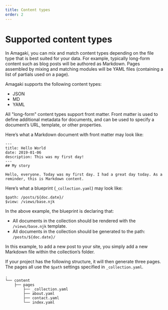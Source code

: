 ```yaml
---
title: Content types
order: 2
---
```

# Supported content types

In Amagaki, you can mix and match content types depending on the file type that
is best suited for your data. For example, typically long-form content such as
blog posts will be authored as Markdown. Pages assembled by mixing and matching
modules will be YAML files (containing a list of partials used on a page).

Amagaki supports the following content types:

*   JSON
*   MD
*   YAML

All "long-form" content types support front matter. Front matter is used to
define additional metadata for documents, and can be used to specify a
document’s URL, template, or other properties.

Here’s what a Markdown document with front matter may look like:

```
---
title: Hello World
date: 2019-01-06
description: This was my first day!
---
## My story

Hello, everyone. Today was my first day. I had a great day today. As a reminder, this is Markdown content.
```

Here’s what a blueprint (`_collection.yaml`) may look like:

```
$path: /posts/${doc.date}/
$view: /views/base.njk
```

In the above example, the blueprint is declaring that:

*   All documents in the collection should be rendered with the
    `/views/base.njk` template.
*   All documents in the collection should be generated to the path:
    `/posts/${doc.date}/`

In this example, to add a new post to your site, you simply add a new Markdown
file within the collection’s folder.

If your project has the following structure, it will then generate three pages.
The pages all use the `$path` settings specified in `_collection.yaml`.

```
.
└── content
    ├── pages
        ├── _collection.yaml
        ├── about.yaml
        ├── contact.yaml
        └── index.yaml
```